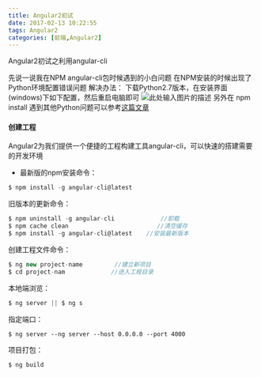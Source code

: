 ```yaml
---
title: Angular2初试
date: 2017-02-13 10:22:55
tags: Angular2
categories: [前端,Angular2]
---
```

Angular2初试之利用angular-cli
<!--more-->
先说一说我在NPM angular-cli包时候遇到的小白问题
在NPM安装的时候出现了Python环境配置错误问题
解决办法：
下载Python2.7版本，在安装界面(windows)下如下配置，然后重启电脑即可
![此处输入图片的描述][1]
另外在 npm install 遇到其他Python问题可以参考[这篇文章][2]
#### 创建工程
Angular2为我们提供一个便捷的工程构建工具angular-cli，可以快速的搭建需要的开发环境
- 最新版的npm安装命令：
```js
$ npm install -g angular-cli@latest
```
旧版本的更新命令：
```js
$ npm uninstall -g angular-cli             //卸载
$ npm cache clean                         //清空缓存
$ npm install -g angular-cli@latest    //安装最新版本
```
创建工程文件命令：
```js
$ ng new project-name         //建立新项目
$ cd project-nam             //进入工程目录
```
本地端浏览：
```js
$ ng server || $ ng s
```
指定端口：
```
$ ng server --ng server --host 0.0.0.0 --port 4000
```
项目打包：
```js
$ ng build
```


  [1]: https://pic1.zhimg.com/9514fd3f7fd168670054ad99bd73f314_b.jpg
  [2]: https://my.oschina.net/homeemail/blog/335961